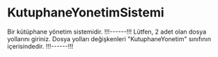 # KutuphaneYonetimSistemi
 Bir kütüphane yönetim sistemidir.
 !!!------!!!
 Lütfen, 2 adet olan dosya yollarını giriniz. 
 Dosya yolları değişkenleri "KutuphaneYonetim" sınıfının içerisindedir.
 !!!------!!!
